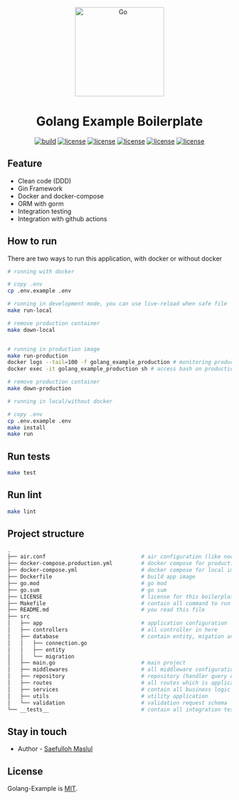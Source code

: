 <p align="center">
  <a href="https://cdn.ednsquare.com/s/*/4a103e29-8bfb-467c-b2f6-1e510638e9fc.png" target="blank"><img src="https://cdn.ednsquare.com/s/*/4a103e29-8bfb-467c-b2f6-1e510638e9fc.png" width="200" alt="Go" /></a>
</p>

<h1 align="center">Golang Example Boilerplate</h1>

<p align="center">
  <a href="https://github.com/saefullohmaslul/golang-example/actions?query=workflow%3Alint" target="_blank"><img src="https://github.com/saefullohmaslul/golang-example/workflows/lint/badge.svg?branch=master" alt="build" /></a>
  <a href="https://github.com/saefullohmaslul/golang-example/actions?query=workflow%3Atest" target="_blank"><img src="https://github.com/saefullohmaslul/golang-example/workflows/test/badge.svg?branch=master" alt="license" /></a>
  <a href="https://codecov.io/gh/saefullohmaslul/golang-example/tree/master/src" target="_blank"><img src="https://codecov.io/gh/saefullohmaslul/golang-example/branch/master/graph/badge.svg" alt="license" /></a>
  <a href="https://goreportcard.com/report/github.com/saefullohmaslul/golang-example" target="_blank"><img src="https://goreportcard.com/badge/github.com/saefullohmaslul/golang-example" alt="license" /></a>
  <a href="https://github.com/saefullohmaslul/golang-example/actions?query=workflow%3Abuild" target="_blank"><img src="https://github.com/saefullohmaslul/golang-example/workflows/build/badge.svg?branch=master" alt="license" /></a>
  <a href="https://opensource.org/licenses/MIT" target="_blank"><img src="https://img.shields.io/badge/License-MIT-yellow.svg" alt="license" /></a>
</p>

## Feature

- Clean code (DDD)
- Gin Framework
- Docker and docker-compose
- ORM with gorm
- Integration testing
- Integration with github actions

## How to run

There are two ways to run this application, with docker or without docker

```bash
# running with docker

# copy .env
cp .env.example .env

# running in development mode, you can use live-reload when safe file
make run-local

# remove production container
make down-local


# running in production image
make run-production
docker logs --tail=100 -f golang_example_production # monitoring production container
docker exec -it golang_example_production sh # access bash on production container

# remove production container
make down-production
```

```bash
# running in local/without docker

# copy .env
cp .env.example .env
make install
make run
```

## Run tests

```bash
make test
```

## Run lint

```bash
make lint
```

## Project structure

```bash
.
├── air.conf                              # air configuration (like nodemon.json)
├── docker-compose.production.yml         # docker compose for production image
├── docker-compose.yml                    # docker compose for local image
├── Dockerfile                            # build app image
├── go.mod                                # go mod
├── go.sum                                # go sum
├── LICENSE                               # license for this boilerplate
├── Makefile                              # contain all command to run project
├── README.md                             # you read this file
├── src
│   ├── app                               # application configuration
│   ├── controllers                       # all controller in here
│   ├── database                          # contain entity, migation and database instance
│   │   ├── connection.go
│   │   ├── entity
│   │   └── migration
│   ├── main.go                           # main project
│   ├── middlewares                       # all middleware configuration
│   ├── repository                        # repository (handler query database)
│   ├── routes                            # all routes which is application need
│   ├── services                          # contain all business logic
│   ├── utils                             # utility application
│   └── validation                        # validation request schema
└── __tests__                             # contain all integration testing file
```

## Stay in touch

* Author - [Saefulloh Maslul](https://linkedin.com/saefullohmaslul)

## License

Golang-Example is [MIT](LICENSE).

